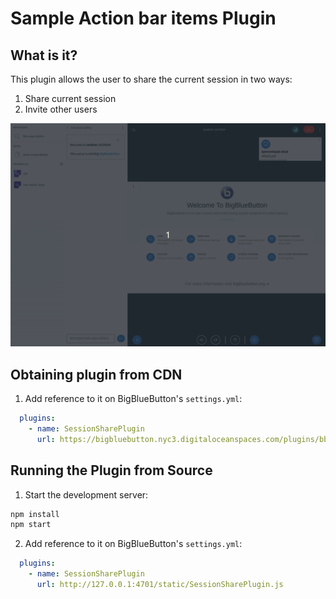 # Sample Action bar items Plugin

## What is it?

This plugin allows the user to share the current session in two ways:

1. Share current session
2. Invite other users

![Gif of plugin demo](./public/assets/plugin.gif)

## Obtaining plugin from CDN

1. Add reference to it on BigBlueButton's `settings.yml`:

```yaml
  plugins:
    - name: SessionSharePlugin
      url: https://bigbluebutton.nyc3.digitaloceanspaces.com/plugins/bbb-summit-19/SessionSharePlugin.js
```


## Running the Plugin from Source

1. Start the development server:

```bash
npm install
npm start
```

2. Add reference to it on BigBlueButton's `settings.yml`:

```yaml
  plugins:
    - name: SessionSharePlugin
      url: http://127.0.0.1:4701/static/SessionSharePlugin.js
```
